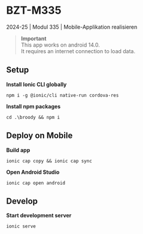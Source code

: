 # BZT-M335

2024-25 | Modul 335 | Mobile-Applikation realisieren

> **Important**  
> This app works on android 14.0.  
> It requires an internet connection to load data.

## Setup

**Install Ionic CLI globally**

```shell
npm i -g @ionic/cli native-run cordova-res
```

**Install npm packages**

```shell
cd .\broody && npm i
```

## Deploy on Mobile

**Build app**

```shell
ionic cap copy && ionic cap sync
```

**Open Android Studio**

```shell
ionic cap open android
```

## Develop

**Start development server**

```shell
ionic serve
```
